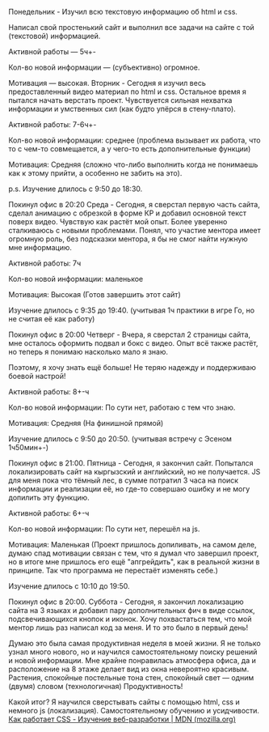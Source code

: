 Понедельник - Изучил всю текстовую информацию об html и css.

Написал свой простенький сайт и выполнил все задачи на сайте с той (текстовой) информацией.

Активной работы — 5ч+-

Кол-во новой информации — (субъективно) огромное.

Мотивация — высокая.
Вторник - Сегодня я изучил весь предоставленный видео материал по html и css. Остальное время я пытался начать верстать проект. Чувствуется сильная нехватка информации и умственных сил (как будто упёрся в стену-плато).

Активной работы: 7-6ч+-

Кол-во новой информации: среднее (проблема вызывает их работа, что то с чем-то совмещается, а у чего-то есть дополнительные функции)

Мотивация: Средняя (сложно что-либо выполнить когда не понимаешь как к этому прийти, а особенно не забить на это).

p.s. Изучение длилось с 9:50 до 18:30.

Покинул офис в 20:20
Среда - Сегодня, я сверстал первую часть сайта, сделал анимацию с обрезкой в форме КР и добавил основной текст поверх видео. Чувствую как растёт мой опыт. Более уверенно сталкиваюсь с новыми проблемами. Понял, что участие ментора имеет огромную роль, без подсказки ментора, я бы не смог найти нужную мне информацию.

Активной работы: 7ч

Кол-во новой информации: маленькое

Мотивация: Высокая (Готов завершить этот сайт)

Изучение длилось с 9:35 до 19:40. (учитывая 1ч практики в игре Го, но не считая её как работу)

Покинул офис в 20:00
Четверг - Вчера, я сверстал 2 страницы сайта, мне осталось оформить подвал и бокс с видео. Опыт всё также растёт, но теперь я понимаю насколько мало я знаю.

Поэтому, я хочу знать ещё больше! Не теряю надежду и поддерживаю боевой настрой!

Активной работы: 8+-ч

Кол-во новой информации: По сути нет, работаю с тем что знаю.

Мотивация: Средняя (На финишной прямой)

Изучение длилось с 9:50 до 20:50. (учитывая встречу с Эсеном 1ч50мин+-)

Покинул офис в 21:00.
Пятница - Сегодня, я закончил сайт. Попытался локализировать сайт на кыргызский и английский, но не получается. JS для меня пока что тёмный лес, в сумме потратил 3 часа на поиск информации и реализации её, но где-то совершаю ошибку и не могу допилить эту функцию.

Активной работы: 6+-ч

Кол-во новой информации: По сути нет, перешёл на js.

Мотивация: Маленькая (Проект пришлось допиливать![🥲](data:image/png;base64,iVBORw0KGgoAAAANSUhEUgAAAAEAAAABCAQAAAC1HAwCAAAAC0lEQVR42mNgYAAAAAMAASsJTYQAAAAASUVORK5CYII= ":smiling_face_with_tear:"), на самом деле, думаю спад мотивации связан с тем, что я думал что завершил проект, но в итоге мне пришлось его ещё "апгрейдить", как в реальной жизни в принципе. Так что программа не перестаёт изменять себе.)

Изучение длилось с 10:10 до 19:50.

Покинул офис в 20:00.
Суббота - Сегодня, я закончил локализацию сайта на 3 языках и добавил пару дополнительных фич в виде ссылок, подсвечивающихся кнопок и иконок. Хочу похвастаться тем, что мой ментор лишь раз написал код за меня. И то это было в первый день!

Думаю это была самая продуктивная неделя в моей жизни. Я не только узнал много нового, но и научился самостоятельному поиску решений и новой информации. Мне крайне понравилась атмосфера офиса, да и расположение на 8 этаже делает вид из окна невероятно красивым. Растения, спокойные постельные тона стен, спокойный свет — одним (двумя) словом (технологичная) Продуктивность!

Какой итог? Я научился сверстывать сайты с помощью html, css и немного js (локализация). Самостоятельному обучению и усидчивости.
[Как работает CSS - Изучение веб-разработки | MDN (mozilla.org)](https://developer.mozilla.org/ru/docs/Learn/CSS/First_steps/How_CSS_works)

